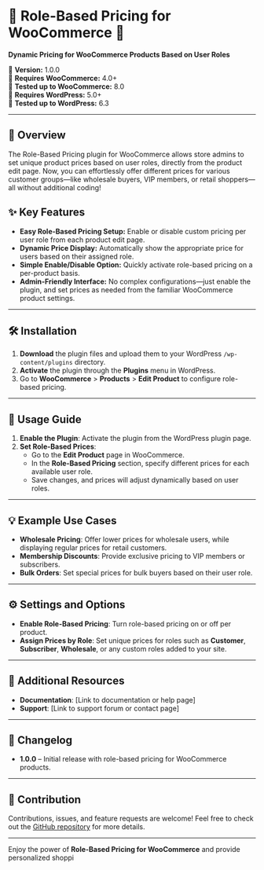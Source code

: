 # 🎉 Role-Based Pricing for WooCommerce 🎉
**Dynamic Pricing for WooCommerce Products Based on User Roles**

📌 **Version:** 1.0.0  
📌 **Requires WooCommerce:** 4.0+  
📌 **Tested up to WooCommerce:** 8.0  
📌 **Requires WordPress:** 5.0+  
📌 **Tested up to WordPress:** 6.3

---

## 🌟 Overview
The Role-Based Pricing plugin for WooCommerce allows store admins to set unique product prices based on user roles, directly from the product edit page. Now, you can effortlessly offer different prices for various customer groups—like wholesale buyers, VIP members, or retail shoppers—all without additional coding!

## ✨ Key Features
- **Easy Role-Based Pricing Setup:** Enable or disable custom pricing per user role from each product edit page.
- **Dynamic Price Display:** Automatically show the appropriate price for users based on their assigned role.
- **Simple Enable/Disable Option:** Quickly activate role-based pricing on a per-product basis.
- **Admin-Friendly Interface:** No complex configurations—just enable the plugin, and set prices as needed from the familiar WooCommerce product settings.

---

## 🛠️ Installation
1. **Download** the plugin files and upload them to your WordPress `/wp-content/plugins` directory.
2. **Activate** the plugin through the **Plugins** menu in WordPress.
3. Go to **WooCommerce** > **Products** > **Edit Product** to configure role-based pricing.

---

## 🚀 Usage Guide
1. **Enable the Plugin**: Activate the plugin from the WordPress plugin page.
2. **Set Role-Based Prices**:
   - Go to the **Edit Product** page in WooCommerce.
   - In the **Role-Based Pricing** section, specify different prices for each available user role.
   - Save changes, and prices will adjust dynamically based on user roles.

---

## 💡 Example Use Cases
- **Wholesale Pricing**: Offer lower prices for wholesale users, while displaying regular prices for retail customers.
- **Membership Discounts**: Provide exclusive pricing to VIP members or subscribers.
- **Bulk Orders**: Set special prices for bulk buyers based on their user role.

---

## ⚙️ Settings and Options
- **Enable Role-Based Pricing**: Turn role-based pricing on or off per product.
- **Assign Prices by Role**: Set unique prices for roles such as **Customer**, **Subscriber**, **Wholesale**, or any custom roles added to your site.

---

## 🔗 Additional Resources
- **Documentation**: [Link to documentation or help page]
- **Support**: [Link to support forum or contact page]

---

## 📝 Changelog
- **1.0.0** – Initial release with role-based pricing for WooCommerce products.

---

## 👥 Contribution
Contributions, issues, and feature requests are welcome! Feel free to check out the [GitHub repository](https://github.com/your-repo/role-based-pricing-plugin) for more details.

---

Enjoy the power of **Role-Based Pricing for WooCommerce** and provide personalized shoppi
